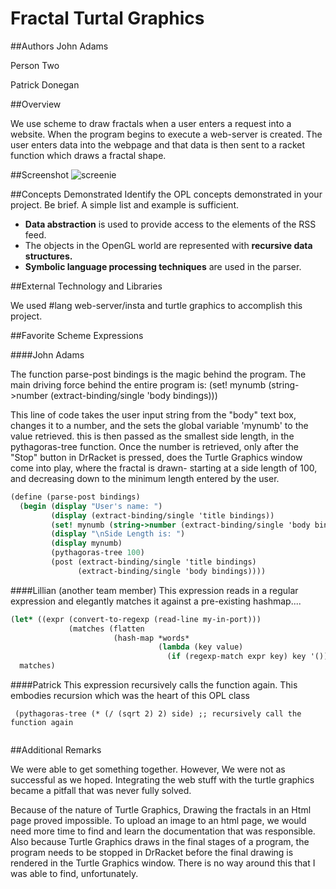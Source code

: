 # Fractal Turtal Graphics

##Authors
John Adams

Person Two

Patrick Donegan

##Overview

We use scheme to draw fractals when a user enters a request into a website. When the program begins to execute a 
web-server is created. The user enters data into the webpage and that data is then sent to a racket function which 
draws a fractal shape.

##Screenshot
![screenie](https://cloud.githubusercontent.com/assets/17749976/14918342/6847d69c-0df1-11e6-9172-bc53942be614.jpg)

##Concepts Demonstrated
Identify the OPL concepts demonstrated in your project. Be brief. A simple list and example is sufficient. 
* **Data abstraction** is used to provide access to the elements of the RSS feed.
* The objects in the OpenGL world are represented with **recursive data structures.**
* **Symbolic language processing techniques** are used in the parser.

##External Technology and Libraries

We used #lang web-server/insta and turtle graphics to accomplish this project.

##Favorite Scheme Expressions


####John Adams

The function parse-post bindings is the magic behind the program. The main driving force behind the entire program is: 
(set! mynumb (string->number (extract-binding/single 'body bindings)))

This line of code takes the user input string from the "body" text box, changes it to a number, and the sets the global variable 'mynumb' to the value retrieved. this is then passed as the smallest side length, in the pythagoras-tree function. Once the number is retrieved, only after the "Stop" button in DrRacket is pressed, does the Turtle Graphics window come into play, where the fractal is drawn- starting at a side length of 100, and decreasing down to the minimum length entered by the user.

```scheme
(define (parse-post bindings)
  (begin (display "User's name: ")
         (display (extract-binding/single 'title bindings))
         (set! mynumb (string->number (extract-binding/single 'body bindings)))
         (display "\nSide Length is: ")
         (display mynumb)
         (pythagoras-tree 100)
         (post (extract-binding/single 'title bindings)
               (extract-binding/single 'body bindings))))
```
####Lillian (another team member)
This expression reads in a regular expression and elegantly matches it against a pre-existing hashmap....
```scheme
(let* ((expr (convert-to-regexp (read-line my-in-port)))
             (matches (flatten
                       (hash-map *words*
                                 (lambda (key value)
                                   (if (regexp-match expr key) key '()))))))
  matches)
```


####Patrick
This expression recursively calls the function again. This embodies recursion which was the heart of this OPL class
```
 (pythagoras-tree (* (/ (sqrt 2) 2) side) ;; recursively call the function again   
 
 ```

##Additional Remarks

We were able to get something together. However, We were not as successful as we hoped. Integrating the web stuff
with the turtle graphics became a pitfall that was never fully solved.

Because of the nature of Turtle Graphics, Drawing the fractals in an Html page proved impossible. To upload an image to an html page, we would need more time to find and learn the documentation that was responsible.
Also because Turtle Graphics draws in the final stages of a program, the program needs to be stopped in DrRacket before the final drawing is rendered in the Turtle Graphics window. There is no way around this that I was able to find, unfortunately.

